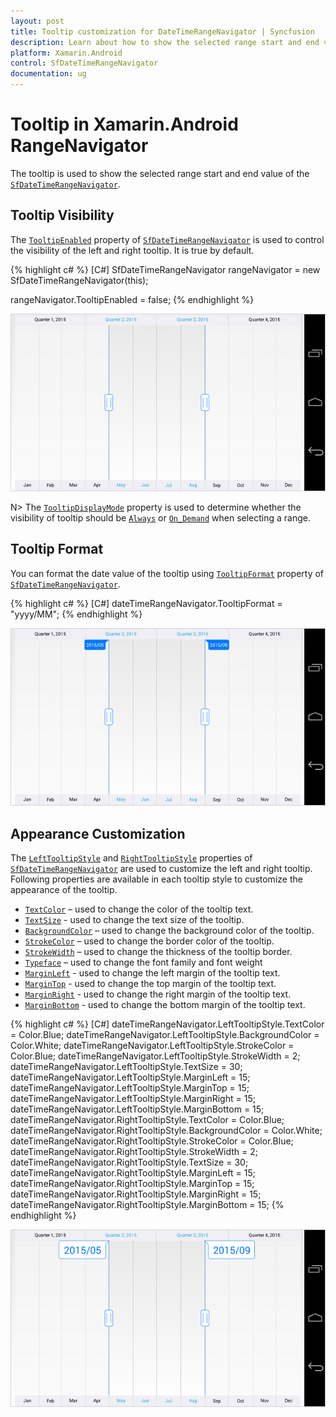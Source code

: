 ```yaml
---
layout: post
title: Tooltip customization for DateTimeRangeNavigator | Syncfusion
description: Learn about how to show the selected range start and end value of the Xamarin.Android SfDateTimeRangeNavigator.
platform: Xamarin.Android
control: SfDateTimeRangeNavigator
documentation: ug
---
```


# Tooltip in Xamarin.Android RangeNavigator

The tooltip is used to show the selected range start and end value of the [`SfDateTimeRangeNavigator`](https://help.syncfusion.com/cr/xamarin-android/Com.Syncfusion.Rangenavigator.SfDateTimeRangeNavigator.html).

## Tooltip Visibility

The [`TooltipEnabled`](https://help.syncfusion.com/cr/xamarin-android/Com.Syncfusion.Rangenavigator.SfDateTimeRangeNavigator.html#Com_Syncfusion_Rangenavigator_SfDateTimeRangeNavigator_TooltipEnabled) property of [`SfDateTimeRangeNavigator`](https://help.syncfusion.com/cr/xamarin-android/Com.Syncfusion.Rangenavigator.SfDateTimeRangeNavigator.html) is used to control the visibility of the left and right tooltip. It is true by default.

{% highlight c# %}
[C#]
SfDateTimeRangeNavigator rangeNavigator = new SfDateTimeRangeNavigator(this);

rangeNavigator.TooltipEnabled = false;
{% endhighlight %}

![Tooltip visibility in Xamarin.Android DateTimeRangeNavigator](tooltip_images/tooltip_img1.png)

N> The [`TooltipDisplayMode`](https://help.syncfusion.com/cr/xamarin-android/Com.Syncfusion.Rangenavigator.SfDateTimeRangeNavigator.html#Com_Syncfusion_Rangenavigator_SfDateTimeRangeNavigator_TooltipDisplayMode) property is used to determine whether the visibility of tooltip should be [`Always`](https://help.syncfusion.com/cr/xamarin-android/Com.Syncfusion.Rangenavigator.TooltipDisplayMode.html#Com_Syncfusion_Rangenavigator_TooltipDisplayMode_Always) or [`On_Demand`](https://help.syncfusion.com/cr/xamarin-android/Com.Syncfusion.Rangenavigator.TooltipDisplayMode.html#Com_Syncfusion_Rangenavigator_TooltipDisplayMode_On_Demand) when selecting a range.	

## Tooltip Format

You can format the date value of the tooltip using [`TooltipFormat`](https://help.syncfusion.com/cr/xamarin-android/Com.Syncfusion.Rangenavigator.SfDateTimeRangeNavigator.html#Com_Syncfusion_Rangenavigator_SfDateTimeRangeNavigator_TooltipFormat) property of [`SfDateTimeRangeNavigator`](https://help.syncfusion.com/cr/xamarin-android/Com.Syncfusion.Rangenavigator.SfDateTimeRangeNavigator.html).

{% highlight c# %}
[C#]
dateTimeRangeNavigator.TooltipFormat = "yyyy/MM";
{% endhighlight %}

![Format for tooltip in Xamarin.Android DateTimeRangeNavigator](tooltip_images/tooltip_img2.png)

## Appearance Customization

The [`LeftTooltipStyle`](https://help.syncfusion.com/cr/xamarin-android/Com.Syncfusion.Rangenavigator.SfDateTimeRangeNavigator.html#Com_Syncfusion_Rangenavigator_SfDateTimeRangeNavigator_LeftTooltipStyle) and [`RightTooltipStyle`](https://help.syncfusion.com/cr/xamarin-android/Com.Syncfusion.Rangenavigator.SfDateTimeRangeNavigator.html#Com_Syncfusion_Rangenavigator_SfDateTimeRangeNavigator_RightTooltipStyle) properties of [`SfDateTimeRangeNavigator`](https://help.syncfusion.com/cr/xamarin-android/Com.Syncfusion.Rangenavigator.SfDateTimeRangeNavigator.html) are used to customize the left and right tooltip. Following properties are available in each tooltip style to customize the appearance of the tooltip.

* [`TextColor`](https://help.syncfusion.com/cr/xamarin-android/Com.Syncfusion.Rangenavigator.TooltipStyle.html#Com_Syncfusion_Rangenavigator_TooltipStyle_TextColor) – used to change the color of the tooltip text.
* [`TextSize`](https://help.syncfusion.com/cr/xamarin-android/Com.Syncfusion.Rangenavigator.TooltipStyle.html#Com_Syncfusion_Rangenavigator_TooltipStyle_TextSize) - used to change the text size of the tooltip.
* [`BackgroundColor`](https://help.syncfusion.com/cr/xamarin-android/Com.Syncfusion.Rangenavigator.TooltipStyle.html#Com_Syncfusion_Rangenavigator_TooltipStyle_BackgroundColor) – used to change the background color of the tooltip.
* [`StrokeColor`](https://help.syncfusion.com/cr/xamarin-android/Com.Syncfusion.Rangenavigator.TooltipStyle.html#Com_Syncfusion_Rangenavigator_TooltipStyle_StrokeColor) – used to change the border color of the tooltip.
* [`StrokeWidth`](https://help.syncfusion.com/cr/xamarin-android/Com.Syncfusion.Rangenavigator.TooltipStyle.html#Com_Syncfusion_Rangenavigator_TooltipStyle_StrokeWidth) – used to change the thickness of the tooltip border.
* [`Typeface`](https://help.syncfusion.com/cr/xamarin-android/Com.Syncfusion.Rangenavigator.TooltipStyle.html#Com_Syncfusion_Rangenavigator_TooltipStyle_Typeface) – used to change the font family and font weight
* [`MarginLeft`](https://help.syncfusion.com/cr/xamarin-android/Com.Syncfusion.Rangenavigator.TooltipStyle.html#Com_Syncfusion_Rangenavigator_TooltipStyle_MarginLeft) - used to change the left margin of the tooltip text.
* [`MarginTop`](https://help.syncfusion.com/cr/xamarin-android/Com.Syncfusion.Rangenavigator.TooltipStyle.html#Com_Syncfusion_Rangenavigator_TooltipStyle_MarginTop) - used to change the top margin of the tooltip text.
* [`MarginRight`](https://help.syncfusion.com/cr/xamarin-android/Com.Syncfusion.Rangenavigator.TooltipStyle.html#Com_Syncfusion_Rangenavigator_TooltipStyle_MarginRight) - used to change the right margin of the tooltip text.
* [`MarginBottom`](https://help.syncfusion.com/cr/xamarin-android/Com.Syncfusion.Rangenavigator.TooltipStyle.html#Com_Syncfusion_Rangenavigator_TooltipStyle_MarginBottom) - used to change the bottom margin of the tooltip text.

{% highlight c# %}
[C#]
dateTimeRangeNavigator.LeftTooltipStyle.TextColor = Color.Blue;
dateTimeRangeNavigator.LeftTooltipStyle.BackgroundColor = Color.White;
dateTimeRangeNavigator.LeftTooltipStyle.StrokeColor = Color.Blue;
dateTimeRangeNavigator.LeftTooltipStyle.StrokeWidth = 2;
dateTimeRangeNavigator.LeftTooltipStyle.TextSize = 30;
dateTimeRangeNavigator.LeftTooltipStyle.MarginLeft = 15;
dateTimeRangeNavigator.LeftTooltipStyle.MarginTop = 15;
dateTimeRangeNavigator.LeftTooltipStyle.MarginRight = 15;
dateTimeRangeNavigator.LeftTooltipStyle.MarginBottom = 15;
dateTimeRangeNavigator.RightTooltipStyle.TextColor = Color.Blue;
dateTimeRangeNavigator.RightTooltipStyle.BackgroundColor = Color.White;
dateTimeRangeNavigator.RightTooltipStyle.StrokeColor = Color.Blue;
dateTimeRangeNavigator.RightTooltipStyle.StrokeWidth = 2;
dateTimeRangeNavigator.RightTooltipStyle.TextSize = 30;
dateTimeRangeNavigator.RightTooltipStyle.MarginLeft = 15;
dateTimeRangeNavigator.RightTooltipStyle.MarginTop = 15;
dateTimeRangeNavigator.RightTooltipStyle.MarginRight = 15;
dateTimeRangeNavigator.RightTooltipStyle.MarginBottom = 15;
{% endhighlight %}

![Customization of tooltip in Xamarin.Android DateTimeRangeNavigator](tooltip_images/tooltip_img3.png)


